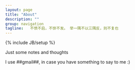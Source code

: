 ```yaml
---
layout: page
title: "About"
description: ""
group: navigation
tagline:   不愤不启，不悱不发。 举一隅不以三隅反，则不复也
---
```

{% include JB/setup %}

Just some notes and thoughts 

I use ##gmail##, in case you have something to say to me :)


